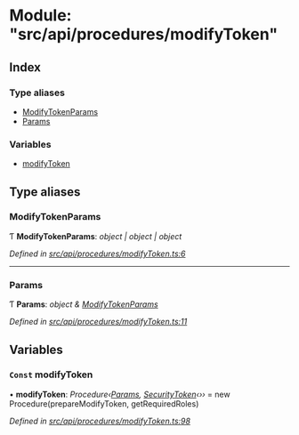 # Module: "src/api/procedures/modifyToken"

## Index

### Type aliases

* [ModifyTokenParams](_src_api_procedures_modifytoken_.md#modifytokenparams)
* [Params](_src_api_procedures_modifytoken_.md#params)

### Variables

* [modifyToken](_src_api_procedures_modifytoken_.md#const-modifytoken)

## Type aliases

###  ModifyTokenParams

Ƭ **ModifyTokenParams**: *object | object | object*

*Defined in [src/api/procedures/modifyToken.ts:6](https://github.com/PolymathNetwork/polymesh-sdk/blob/6f0a424/src/api/procedures/modifyToken.ts#L6)*

___

###  Params

Ƭ **Params**: *object & [ModifyTokenParams](_src_api_procedures_modifytoken_.md#modifytokenparams)*

*Defined in [src/api/procedures/modifyToken.ts:11](https://github.com/PolymathNetwork/polymesh-sdk/blob/6f0a424/src/api/procedures/modifyToken.ts#L11)*

## Variables

### `Const` modifyToken

• **modifyToken**: *Procedure‹[Params](_src_api_procedures_modifytoken_.md#params), [SecurityToken](../classes/_src_api_entities_securitytoken_index_.securitytoken.md)‹››* = new Procedure(prepareModifyToken, getRequiredRoles)

*Defined in [src/api/procedures/modifyToken.ts:98](https://github.com/PolymathNetwork/polymesh-sdk/blob/6f0a424/src/api/procedures/modifyToken.ts#L98)*
